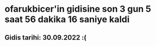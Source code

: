 # ofarukbicer'in gidisine son 3 gun 5 saat 56 dakika 16 saniye kaldi

## Gidis tarihi: 30.09.2022 :(